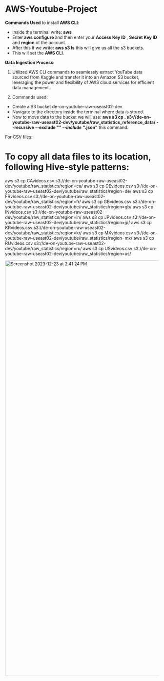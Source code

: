 # AWS-Youtube-Project

**Commands Used** to install **AWS CLI**:
* Inside the terminal write: **aws**
* Enter **aws configure** and then enter your **Access Key ID** , **Secret Key ID** and **region** of the account.
* After this if we write: **aws s3 ls** this will give us all the s3 buckets.
* This will set the **AWS CLI**.


**Data Ingestion Process:**
1. Utilized AWS CLI commands to seamlessly extract YouTube data sourced from Kaggle and transfer it into an Amazon S3 bucket, leveraging the power and flexibility of AWS cloud services for efficient data management.

2. Commands used:
* Create a S3 bucket de-on-youtube-raw-useast02-dev
* Navigate to the directory inside the terminal where data is stored.
* Now to move data to the bucket we will use: **aws s3 cp . s3://de-on-youtube-raw-useast02-dev/youtube/raw_statistics_reference_data/ --recursive --exclude "*" --include "*.json"** this command.

For CSV files:
# To copy all data files to its location, following Hive-style patterns:
aws s3 cp CAvideos.csv s3://de-on-youtube-raw-useast02-dev/youtube/raw_statistics/region=ca/
aws s3 cp DEvideos.csv s3://de-on-youtube-raw-useast02-dev/youtube/raw_statistics/region=de/
aws s3 cp FRvideos.csv s3://de-on-youtube-raw-useast02-dev/youtube/raw_statistics/region=fr/
aws s3 cp GBvideos.csv s3://de-on-youtube-raw-useast02-dev/youtube/raw_statistics/region=gb/
aws s3 cp INvideos.csv s3://de-on-youtube-raw-useast02-dev/youtube/raw_statistics/region=in/
aws s3 cp JPvideos.csv s3://de-on-youtube-raw-useast02-dev/youtube/raw_statistics/region=jp/
aws s3 cp KRvideos.csv s3://de-on-youtube-raw-useast02-dev/youtube/raw_statistics/region=kr/
aws s3 cp MXvideos.csv s3://de-on-youtube-raw-useast02-dev/youtube/raw_statistics/region=mx/
aws s3 cp RUvideos.csv s3://de-on-youtube-raw-useast02-dev/youtube/raw_statistics/region=ru/
aws s3 cp USvideos.csv s3://de-on-youtube-raw-useast02-dev/youtube/raw_statistics/region=us/
   


   



<img width="1356" alt="Screenshot 2023-12-23 at 2 41 24 PM" src="https://github.com/jasumonga17/AWS-Youtube-Project/assets/76562774/bb6375df-cf12-4cb1-b5b0-d1585e907e45">
